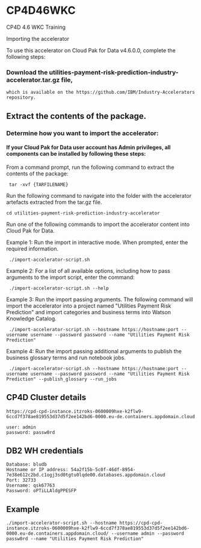 # CP4D46WKC
CP4D 4.6 WKC Training

Importing the accelerator

To use this accelerator on Cloud Pak for Data v4.6.0.0, complete the following steps:

### Download the utilities-payment-risk-prediction-industry-accelerator.tar.gz file, 

    which is available on the https://github.com/IBM/Industry-Accelerators repository.

## Extract the contents of the package.

### Determine how you want to import the accelerator:

#### If your Cloud Pak for Data user account has Admin privileges, all components can be installed by following these steps:

From a command prompt, run the following command to extract the contents of the package:

     tar -xvf {TARFILENAME} 

Run the following command to navigate into the folder with the accelerator artefacts extracted from the tar.gz file.

    cd utilities-payment-risk-prediction-industry-accelerator 

Run one of the following commands to import the accelerator content into Cloud Pak for Data.

Example 1: Run the import in interactive mode. When prompted, enter the required information.

     ./import-accelerator-script.sh 

Example 2: For a list of all available options, including how to pass arguments to the import script, enter the command:

     ./import-accelerator-script.sh --help 

Example 3: Run the import passing arguments. The following command will import the accelerator into a project named "Utilities Payment Risk Prediction" and import categories and business terms into Watson Knowledge Catalog.

     ./import-accelerator-script.sh --hostname https://hostname:port --username username --password password --name "Utilities Payment Risk Prediction"

Example 4: Run the import passing additional arguments to publish the business glossary terms and run notebook jobs.

     ./import-accelerator-script.sh --hostname https://hostname:port --username username --password password --name "Utilities Payment Risk Prediction" --publish_glossary --run_jobs
     
     
## CP4D Cluster details

    https://cpd-cpd-instance.itzroks-0600009hxe-k2flw9-6ccd7f378ae819553d37d5f2ee142bd6-0000.eu-de.containers.appdomain.cloud
    
    user: admin
    password: passw0rd

## DB2 WH credentials

    Database: bludb
    Hostname or IP address: 54a2f15b-5c0f-46df-8954-7e38e612c2bd.c1ogj3sd0tgtu0lqde00.databases.appdomain.cloud
    Port: 32733
    Username: qsk67763
    Password: oPTiLLAldgPPESFP

## Example

    ./import-accelerator-script.sh --hostname https://cpd-cpd-instance.itzroks-0600009hxe-k2flw9-6ccd7f378ae819553d37d5f2ee142bd6-0000.eu-de.containers.appdomain.cloud/ --username admin --password passw0rd --name "Utilities Payment Risk Prediction"
